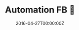 ---
title: Automation FB 🔗
summary: Automating facebook `using selenium in python` (Like a page and their posts and sending messages to friends)
tags:
- Python
date: "2016-04-27T00:00:00Z"

# Optional external URL for project (replaces project detail page).
external_link: https://github.com/mannprerak2/Automation-FB
---